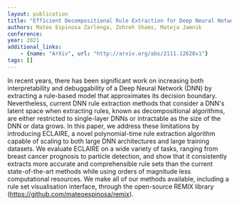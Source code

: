 ```yaml
---
layout: publication
title: "Efficient Decompositional Rule Extraction for Deep Neural Networks"
authors: Mateo Espinosa Zarlenga, Zohreh Shams, Mateja Jamnik
conference: 
year: 2021
additional_links: 
    - {name: "ArXiv", url: "http://arxiv.org/abs/2111.12628v1"}
tags: []
---
```

In recent years, there has been significant work on increasing both
interpretability and debuggability of a Deep Neural Network (DNN) by extracting
a rule-based model that approximates its decision boundary. Nevertheless,
current DNN rule extraction methods that consider a DNN's latent space when
extracting rules, known as decompositional algorithms, are either restricted to
single-layer DNNs or intractable as the size of the DNN or data grows. In this
paper, we address these limitations by introducing ECLAIRE, a novel
polynomial-time rule extraction algorithm capable of scaling to both large DNN
architectures and large training datasets. We evaluate ECLAIRE on a wide
variety of tasks, ranging from breast cancer prognosis to particle detection,
and show that it consistently extracts more accurate and comprehensible rule
sets than the current state-of-the-art methods while using orders of magnitude
less computational resources. We make all of our methods available, including a
rule set visualisation interface, through the open-source REMIX library
(https://github.com/mateoespinosa/remix).